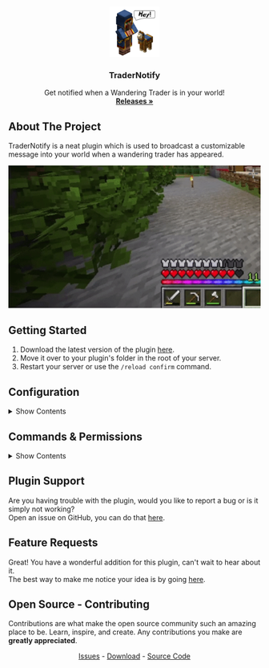 <br />
<p align="center">
  <a href="https://github.com/ThijmenGThN/TraderNotify">
    <img src="https://raw.githubusercontent.com/ThijmenGThN/TraderNotify/master/files/icons/icon-512x512.png" alt="TraderNotify" width="100" height="100">
  </a>

  <h3 align="center">TraderNotify</h3>

  <p align="center">
    Get notified when a Wandering Trader is in your world!
    <br />
    <a href="https://github.com/ThijmenGThN/TraderNotify/releases"><strong>Releases »</strong></a>
  </p>
</p>

## About The Project

TraderNotify is a neat plugin which is used to broadcast a customizable message into your world when a wandering trader has appeared.

<p align="center">
  <a href="https://github.com/ThijmenGThN/TraderNotify">
    <img src="https://raw.githubusercontent.com/ThijmenGThN/TraderNotify/master/files/gifs/notify.gif" alt="TraderNotify">
  </a>
</p>

## Getting Started

1. Download the latest version of the plugin [here](https://github.com/ThijmenGThN/TraderNotify/releases).
2. Move it over to your plugin's folder in the root of your server.
3. Restart your server or use the `/reload confirm` command.

## Configuration

<details>
<summary>Show Contents</summary>
<pre>
# ╔══ TraderNotify ══════════════
# ║
# ║ Are you having trouble with the plugin?
# ║
# ║ Open an issue on GitHub, you can do that here.
# ║ https://github.com/ThijmenGThN/TraderNotify/issues/new
# ║
# ║ You can also open a ticket on Discord.
# ║ https://discord.gg/7cqHVQyFmU
# ║
# ║
# ║
# ╠════ MESSAGE ══════════════
# ║
# ║ message: "&dA Wandering Trader has appeared!"
# ║
# ║ Description: This will be displayed when a wandering trader has appeared.
# ║ NOTE: Color codes can be used, no variables are available.
# ║
# ╠════ LISTENER ══════════════
# ║
# ║ listener: DEFAULT
# ║
# ║ Description: Which worlds should the plugin listen to?
# ║ Option 1: <DEFAULT> ( listener: DEFAULT ) Uses the first world that gets loaded, should be overworld.
# ║ Option 2: <ALL> ( listener: ALL ) Listen to all available worlds, this also includes dimensions.
# ║
# ╠════ USE PERMISSIONS ══════════════
# ║
# ║ use-permissions: false
# ║
# ║ Description: Require permissions, every permission node can be found at: https://www.spigotmc.org/resources/tradernotify.92776/
# ║ NOTE: Keeping this on false might be the best option, normal will only be able to recieve notifications and won't be able to change anything.
# ║ Option 1: <false> ( use-permissions: false ) Keep permissions off, this will use the default permission setting.
# ║ Option 2: <true> ( use-permissions: true ) Only players with specific permission nodes can do certain things.
# ║
# ╠════ ENABLE UPDATES ══════════════
# ║
# ║ enable-updates: true
# ║
# ║ Description: When this option has been enabled the server will periodically check for updates and if necessary update TraderNotify.
# ║ NOTE: It is RECOMMEND to keep this enabled, staying up to date will ensure the best experience possible.
# ║ Option 1: <false> ( enable-updates: false ) This will disable automatic updates, future bug fixes and improvments will have to be installed manually.
# ║ Option 2: <true> ( enable-updates: true ) TraderNotify will periodically check for updates, if there are any available it will update next time your server starts up.
# ║
# ╠════ ENABLE METRICS ══════════════
# ║
# ║ enable-metrics: true
# ║
# ║ Description: This will provide the plugin a limited amount of data which could help improve your experience. (thid-party remote service called bStats)
# ║ Option 1: <false> ( enable-metrics: false ) Metrics will not be tracked nor passed onto bStats.
# ║ Option 2: <true> ( enable-metrics: true ) You will help TraderNotify on gaining insight on limited server data, remotely on bStats.
# ║
# ╚══
message: "&dA Wandering Trader has appeared!"
listener: DEFAULT
use-permissions: false
enable-updates: true
enable-metrics: true
</pre>
</details>

## Commands & Permissions

<details>
<summary>Show Contents</summary>
<pre>
commands:
  reload-tradernotify:
    description: Reload the TraderNotify configuration file.
    usage: /reload-tradernotify
    permission: tradernotify.reload
</pre>
</details>

## Plugin Support

Are you having trouble with the plugin, would you like to report a bug or is it simply not working?
<br>
Open an issue on GitHub, you can do that [here](https://github.com/ThijmenGThN/TraderNotify/issues/new).

## Feature Requests

Great! You have a wonderful addition for this plugin, can't wait to hear about it.
<br>
The best way to make me notice your idea is by going [here](https://github.com/ThijmenGThN/TraderNotify/issues/new).

## Open Source - Contributing

Contributions are what make the open source community such an amazing place to be. Learn, inspire, and create. Any contributions you make are **greatly appreciated**.

<p align="center">
    <a href="https://github.com/ThijmenGThN/TraderNotify/issues">Issues</a> - 
    <a href="https://github.com/ThijmenGThN/TraderNotify/releases">Download</a> - 
    <a href="https://github.com/ThijmenGThN/TraderNotify">Source Code</a>
</p>
